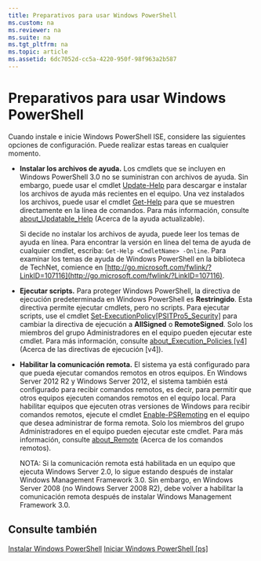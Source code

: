 ```yaml
---
title: Preparativos para usar Windows PowerShell
ms.custom: na
ms.reviewer: na
ms.suite: na
ms.tgt_pltfrm: na
ms.topic: article
ms.assetid: 6dc7052d-cc5a-4220-950f-98f963a2b587
---
```

# Preparativos para usar Windows PowerShell
Cuando instale e inicie Windows PowerShell ISE, considere las siguientes opciones de configuración. Puede realizar estas tareas en cualquier momento.

-   **Instalar los archivos de ayuda.** Los cmdlets que se incluyen en Windows PowerShell 3.0 no se suministran con archivos de ayuda. Sin embargo, puede usar el cmdlet [Update-Help](https://technet.microsoft.com/en-us/library/93e1d870-ace6-432b-8778-8920291d7545) para descargar e instalar los archivos de ayuda más recientes en el equipo. Una vez instalados los archivos, puede usar el cmdlet [Get-Help](https://technet.microsoft.com/en-us/library/1f46eeb4-49d7-4bec-bb29-395d9b42f54a) para que se muestren directamente en la línea de comandos. Para más información, consulte [about_Updatable_Help](https://technet.microsoft.com/en-us/library/10bba75c-f4ac-4ca1-bbf3-8f34dd521ffe) (Acerca de la ayuda actualizable).

    Si decide no instalar los archivos de ayuda, puede leer los temas de ayuda en línea. Para encontrar la versión en línea del tema de ayuda de cualquier cmdlet, escriba: `Get-Help <CmdletName> -Online`. Para examinar los temas de ayuda de Windows PowerShell en la biblioteca de TechNet, comience en [http://go.microsoft.com/fwlink/?LinkID=107116](http://go.microsoft.com/fwlink/?LinkID=107116).

-   **Ejecutar scripts.** Para proteger Windows PowerShell, la directiva de ejecución predeterminada en Windows PowerShell es **Restringido**. Esta directiva permite ejecutar cmdlets, pero no scripts. Para ejecutar scripts, use el cmdlet [Set-ExecutionPolicy[PSITPro5_Security]](https://technet.microsoft.com/en-us/library/5690a0e1-495b-4e63-8280-65ead7bf01ab) para cambiar la directiva de ejecución a **AllSigned** o **RemoteSigned**. Solo los miembros del grupo Administradores en el equipo pueden ejecutar este cmdlet. Para más información, consulte [about_Execution_Policies [v4]](https://technet.microsoft.com/en-us/library/347708dc-1515-4d74-978b-8334603472e6) (Acerca de las directivas de ejecución [v4]).

-   **Habilitar la comunicación remota.** El sistema ya está configurado para que pueda ejecutar comandos remotos en otros equipos. En Windows Server 2012 R2 y Windows Server 2012, el sistema también está configurado para recibir comandos remotos, es decir, para permitir que otros equipos ejecuten comandos remotos en el equipo local. Para habilitar equipos que ejecuten otras versiones de Windows para recibir comandos remotos, ejecute el cmdlet [Enable-PSRemoting](https://technet.microsoft.com/en-us/library/19437c28-33b8-4ac1-9113-8439cc8beffb) en el equipo que desea administrar de forma remota. Solo los miembros del grupo Administradores en el equipo pueden ejecutar este cmdlet. Para más información, consulte [about_Remote](https://technet.microsoft.com/en-us/library/9b4a5c87-9162-4adf-bdfe-fbc80b9b8970) (Acerca de los comandos remotos).

    NOTA: Si la comunicación remota está habilitada en un equipo que ejecuta Windows Server 2.0, lo sigue estando después de instalar Windows Management Framework 3.0. Sin embargo, en Windows Server 2008 (no Windows Server 2008 R2), debe volver a habilitar la comunicación remota después de instalar Windows Management Framework 3.0.

## Consulte también
[Instalar Windows PowerShell](../setup/Installing-Windows-PowerShell.md)
[Iniciar Windows PowerShell [ps]](https://technet.microsoft.com/en-us/library/8ec8c2d7-8e7c-4722-a3d2-498fe5739a8e)



<!--HONumber=May16_HO2-->


